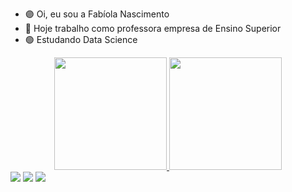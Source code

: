 - 🟣 Oi, eu sou a Fabíola Nascimento
- 🔴 Hoje trabalho como professora empresa de Ensino Superior
- 🟢 Estudando Data Science

<div align="center">
  <a href="https://github.com/fabiolaan">
  <img height="180em" src="https://github-readme-stats.vercel.app/api?username=fabiolaan&show_icons=true&theme=dracula&include_all_commits=true&count_private=true"/>
  <img height="180em" src="https://github-readme-stats.vercel.app/api/top-langs/?username=rafaballerini&layout=compact&langs_count=7&theme=dracula"/>
</div>
  <a href="https://www.linkedin.com/in/fab%C3%ADola-nascimento-datascience/" target="_blank"><img src="https://img.shields.io/badge/-LinkedIn-%230077B5?style=for-the-badge&logo=linkedin&logoColor=white" target="_blank"></a>
  <a href = "mailto:fa.nascimento3102@gmail.com"><img src="https://img.shields.io/badge/-Gmail-%23333?style=for-the-badge&logo=gmail&logoColor=white" target="_blank"></a>
  <a href="https://www.instagram.com/accounts/onetap/?next=%2F"><img src="https://img.shields.io/badge/-Instagram-%23E4405F?style=for-the-badge&logo=instagram&logoColor=white" target="_blank"></a>
</div>
